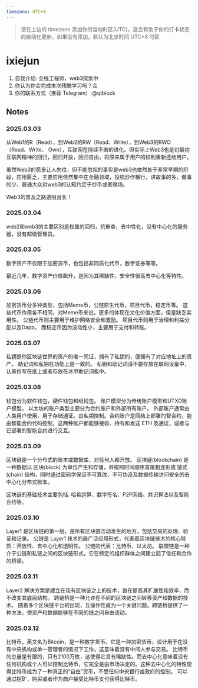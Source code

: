 ```yaml
---
timezone: UTC+8
---
```


> 请在上边的 timezone 添加你的当地时区(UTC)，这会有助于你的打卡状态的自动化更新，如果没有添加，默认为北京时间 UTC+8 时区


# ixiejun

1. 自我介绍: 全栈工程师，web3探索中
2. 你认为你会完成本次残酷学习吗？会
3. 你的联系方式（推荐 Telegram）:@qtblock

## Notes

<!-- Content_START -->

### 2025.03.03

从Web1的R（Read），到Web2的RW（Read、Write），到Web3的RWO（Read、Write、 Own），互联网在持续不断的进化。但实际上Web3也是对最初互联网精神的回归，回归开放，回归自由，将原来属于用户的权利重新还给用户。

虽然Web3的愿景让人向往，但不能忽视的事实是web3也依然处于非常早期的阶段，应用匮乏，主要应用依然集中在金融领域，投机炒作横行，讲故事的多，做事的少，普通大众对web3的认知约定于炒币或者赌场。

Web3的普及之路道阻且长！

### 2025.03.04

web2和web3的主要区别是权属的回归，抗审查，去中性化，没有中心化的服务器，没有超级管理员。

### 2025.03.05
数字资产不仅限于加密货币，也包括非同质化代币，数字证券等等。

最近几年，数字资产价值飙升，是因为其稀缺性，安全性很高去中心化等特性。

### 2025.03.06
加密货币分多钟类型，包括Meme币，公链原生代币，项目代币，稳定币等。
这些代币作用各不相同，对Meme币来说，更多的体现在文化价值方面，但是缺乏实用性。
公链代币则主要用于维护网络安全和激励。
项目代币则用于治理和利益分配以及Dapp。
而稳定币因为波动性小，主要用于支付和转账。

### 2025.03.07
私钥是你区块链世界的资产的唯一凭证，拥有了私钥的，便拥有了对应地址上的资产。
助记词和私钥在功能上是一致的。
私钥和助记词请不要存放在联网设备中，认真抄写在纸上或者存放在冰甲助记词板中。

### 2025.03.08
钱包分为软件钱包，硬件钱包和纸钱包。
账户模型分为传统账户模型和UTXO账户模型。
以太坊的账户类型主要分为合约账户和外部所有账户。
外部账户通常由人类用户使用，用于存储通证。由私钥控制。合约账户是网络上部署的智合约，能由智能合约代码控制，这两种账户都能够接收、持有和发送 ETH 及通证，或者与已部署的智能合约进行交互。
### 2025.03.09

区块链是一个分布式的账本或数据库，对任何人都开放。
区块链(blockchain) 是一种数据以 区块(block) 为单位产生和存储，并按照时间顺序首尾相连形成 链式(chain) 结构，同时通过密码学保证不可篡改、不可伪造及数据传输访问安全的去中心化分布式账本。

区块链的基础技术主要包括: 哈希运算、数字签名、P2P网络、共识算法以及智能合约等。
### 2025.03.10
Layer1 是区块链的第一层，是所有区块链活动发生的地方，包括交易的处理、验证和记录。
公链是 Layer1 技术的最广泛应用形式，代表着区块链技术的核心特质：开放性、去中心化和透明性。
公链的代表：比特币，以太坊。
联盟链是一种介于公链和私链之间的区块链形式，它在特定的组织群体之间建立起了信任和合作的桥梁。
### 2025.03.11
Layer2 解决方案是建立在现有区块链之上的技术，旨在提高其扩展性和效率，而不改变其底层结构。
跨链桥是一种允许在不同的区块链之间转移资产和数据的技术。
随着多个区块链平台的出现，互操作性成为一个关键问题。跨链桥提供了一种方法，使资产和数据能够在不同的链之间自由流动。
### 2025.03.12
比特币，英文名为Bitcoin，是一种数字货币。它是一种加密货币，设计用于在没有中央机构或单一管理者的情况下工作，这意味着没有中间人参与交易。
比特币的总量是有限的，只有2100万枚，这使得它具有稀缺性。而去中心化意味着没有任何机构或个人可以控制比特币，它完全是由市场决定的。这种去中心化的特性使得比特币成为了一种真正的“自由”货币，不受任何中央银行或政府的控制。
可以通过挖矿，购买或者作为商户接受比特币支付获得比特币。
<!-- Content_END -->
